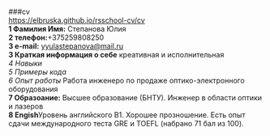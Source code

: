 ###cv  
https://elbruska.github.io/rsschool-cv/cv  
**1 Фамилия Имя:** Степанова Юлия  
**2 телефон:**+375259808250  
**3 e-mail:** yyulastepanova@mail.ru  
**3 Краткая информация о себе** креативная и исполнительная  
*4 Навыки*  
*5 Примеры кода*  
*6 Опыт работы* Работа инженеро по продаже оптико-электронного оборудования  
**7 Образоание:** Высшее образование (БНТУ). Инженер в области оптики и лазеров  
**8 Engish**Уровень английского B1. Хорошее прозношение. Есть опыт сдачи международного теста GRE и TOEFL (набрано 71 бал из 100).
